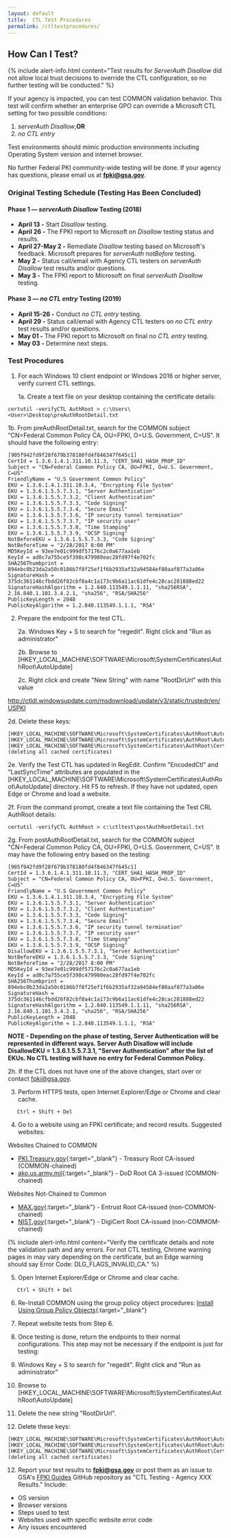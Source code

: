 ```yaml
---
layout: default
title:  CTL Test Procedures
permalink: /ctltestprocedures/
---
```


## How Can I Test?

{% include alert-info.html content="Test results for _ServerAuth Disallow_ did not allow local trust decisions to override the CTL configuration, so no further testing will be conducted." %} 

If your agency is impacted, you can test COMMON validation behavior. This test will confirm whether an enterprise GPO can override a Microsoft CTL setting for two possible conditions:

1. _serverAuth Disallow_,**OR**
2. _no CTL entry_

Test environments should mimic production environments including Operating System version and internet browser.

No further Federal PKI community-wide testing will be done.  If your agency has questions, please email us at **fpki@gsa.gov**.

### Original Testing Schedule (Testing Has Been Concluded)

#### Phase 1&nbsp;&mdash;&nbsp;_serverAuth Disallow_ Testing (2018)
- **April 13 -** Start _Disallow_ testing.
- **April 26 -** The FPKI report to Microsoft on _Disallow_ testing status and results.
- **April 27-May 2 -** Remediate _Disallow_ testing based on Microsoft's feedback. Microsoft prepares for _serverAuth notBefore_ testing.
- **May 2 -** Status call/email with Agency CTL testers on _serverAuth Disallow_ test results and/or questions.
- **May 3 -** The FPKI report to Microsoft on final _serverAuth Disallow_ testing.

#### Phase 3&nbsp;&mdash;&nbsp;_no CTL entry_ Testing (2019)
- **April 15-26 -** Conduct _no CTL entry_ testing.
- **April 29 -** Status call/email with Agency CTL testers on _no CTL entry_ test results and/or questions.
- **May 01 -** The FPKI report to Microsoft on final _no CTL entry_ testing. 
- **May 03 -** Determine next steps.

### Test Procedures

1. For each Windows 10 client endpoint or Windows 2016 or higher server, verify current CTL settings.

   1a. Create a text file on your desktop containing the certificate details: 

```
certutil -verifyCTL AuthRoot > c:\Users\<User>\Desktop\preAuthRootDetail.txt
```

   1b. From preAuthRootDetail.txt, search for the COMMON subject "CN=Federal Common Policy CA, OU=FPKI, O=U.S. Government, C=US". It should have the following entry:

```
[905f942fd9f28f679b378180fd4f846347f645c1]
CertId = 1.3.6.1.4.1.311.10.11.3, "CERT_SHA1_HASH_PROP_ID"
Subject = "CN=Federal Common Policy CA, OU=FPKI, O=U.S. Government, C=US"
FriendlyName = "U.S Government Common Policy"
EKU = 1.3.6.1.4.1.311.10.3.4, "Encrypting File System"
EKU = 1.3.6.1.5.5.7.3.1, "Server Authentication"
EKU = 1.3.6.1.5.5.7.3.2, "Client Authentication"
EKU = 1.3.6.1.5.5.7.3.3, "Code Signing"
EKU = 1.3.6.1.5.5.7.3.4, "Secure Email"
EKU = 1.3.6.1.5.5.7.3.6, "IP security tunnel termination"
EKU = 1.3.6.1.5.5.7.3.7, "IP security user"
EKU = 1.3.6.1.5.5.7.3.8, "Time Stamping"
EKU = 1.3.6.1.5.5.7.3.9, "OCSP Signing"
NotBeforeEKU = 1.3.6.1.5.5.7.3.3, "Code Signing"
NotBeforeTime = "2/28/2017 8:00 PM"
MD5KeyId = 93ee7e01c999df57176c2c0a677aa1eb
KeyId = ad0c7a755ce5f398c479980eac28fd97f4e702fc
SHA256Thumbprint = 894ebc0b23da2a50c0186b7f8f25ef1f6b2935af32a94584ef80aaf877a3a06e
SignatureHash = 375dc361146cfbdd26f82cbf8a4c1a173c9b6a11ac61dfe4c28cac281888ed22
SignatureHashAlgorithm = 1.2.840.113549.1.1.11, "sha256RSA", 2.16.840.1.101.3.4.2.1, "sha256", "RSA/SHA256"
PublicKeyLength = 2048
PublicKeyAlgorithm = 1.2.840.113549.1.1.1, "RSA"
```

2. Prepare the endpoint for the test CTL.

   2a. Windows Key + S to search for "regedit". Right click and "Run as administrator"

   2b. Browse to [HKEY_LOCAL_MACHINE\SOFTWARE\Microsoft\SystemCertificates\AuthRoot\AutoUpdate]

   2c. Right click and create "New String" with name "RootDirUrl" with this value 
  
  http://ctldl.windowsupdate.com/msdownload/update/v3/static/trustedr/en/USPKI

   2d. Delete these keys:

``` 
[HKEY_LOCAL_MACHINE\SOFTWARE\Microsoft\SystemCertificates\AuthRoot\AutoUpdate\EncodedCtl]
[HKEY_LOCAL_MACHINE\SOFTWARE\Microsoft\SystemCertificates\AuthRoot\AutoUpdate\LastSyncTime]
[HKEY_LOCAL_MACHINE\SOFTWARE\Microsoft\SystemCertificates\AuthRoot\Certificates] (deleting all cached certificates)
``` 

   2e. Verify the Test CTL has updated in RegEdit. Confirm "EncodedCtl" and "LastSyncTime" attributes are populated in the [HKEY_LOCAL_MACHINE\SOFTWARE\Microsoft\SystemCertificates\AuthRoot\AutoUpdate] directory. Hit F5 to refresh. If they have not updated, open Edge or Chrome and load a website.
  
   2f. From the command prompt, create a text file containing the Test CRL AuthRoot details: 

```
certutil -verifyCTL AuthRoot > c:\ctltest\postAuthRootDetail.txt
```

   2g. From postAuthRootDetail.txt, search for the COMMON subject "CN=Federal Common Policy CA, OU=FPKI, O=U.S. Government, C=US". It may have the following entry based on the testing:
  
```
[905f942fd9f28f679b378180fd4f846347f645c1]
CertId = 1.3.6.1.4.1.311.10.11.3, "CERT_SHA1_HASH_PROP_ID"
Subject = "CN=Federal Common Policy CA, OU=FPKI, O=U.S. Government, C=US"
FriendlyName = "U.S Government Common Policy"
EKU = 1.3.6.1.4.1.311.10.3.4, "Encrypting File System"
EKU = 1.3.6.1.5.5.7.3.1, "Server Authentication"
EKU = 1.3.6.1.5.5.7.3.2, "Client Authentication"
EKU = 1.3.6.1.5.5.7.3.3, "Code Signing"
EKU = 1.3.6.1.5.5.7.3.4, "Secure Email"
EKU = 1.3.6.1.5.5.7.3.6, "IP security tunnel termination"
EKU = 1.3.6.1.5.5.7.3.7, "IP security user"
EKU = 1.3.6.1.5.5.7.3.8, "Time Stamping"
EKU = 1.3.6.1.5.5.7.3.9, "OCSP Signing"
DisallowEKU = 1.3.6.1.5.5.7.3.1, "Server Authentication"
NotBeforeEKU = 1.3.6.1.5.5.7.3.3, "Code Signing"
NotBeforeTime = "2/28/2017 8:00 PM"
MD5KeyId = 93ee7e01c999df57176c2c0a677aa1eb
KeyId = ad0c7a755ce5f398c479980eac28fd97f4e702fc
SHA256Thumbprint = 894ebc0b23da2a50c0186b7f8f25ef1f6b2935af32a94584ef80aaf877a3a06e
SignatureHash = 375dc361146cfbdd26f82cbf8a4c1a173c9b6a11ac61dfe4c28cac281888ed22
SignatureHashAlgorithm = 1.2.840.113549.1.1.11, "sha256RSA", 2.16.840.1.101.3.4.2.1, "sha256", "RSA/SHA256"
PublicKeyLength = 2048
PublicKeyAlgorithm = 1.2.840.113549.1.1.1, "RSA"
``` 

**NOTE - Depending on the phase of testing, Server Authentication will be represented in different ways. Server Auth Disallow will include DisallowEKU = 1.3.6.1.5.5.7.3.1, "Server Authentication" after the list of EKUs. No CTL testing will have no entry for Federal Common Policy.**

   2h. If the CTL does not have one of the above changes, start over or contact fpki@gsa.gov.

3. Perform HTTPS tests, open Internet Explorer/Edge or Chrome and clear cache.

```
   Ctrl + Shift + Del
```

4. Go to a website using an FPKI certificate; and record results. Suggested websites:

Websites Chained to COMMON
- [PKI.Treasury.gov](https://pki.treasury.gov){:target="_blank"} - Treasury Root CA-issued (COMMON-chained)
- [ako.us.army.mil](https://ako.us.army.mil/){:target="_blank"} - DoD Root CA 3-issued (COMMON-chained)

Websites Not-Chained to Common
- [MAX.gov](https://max.gov/){:target="_blank"} - Entrust Root CA-issued (non-COMMON-chained)
- [NIST.gov](https://csrc.nist.gov/){:target="_blank"} - DigiCert Root CA-issued (non-COMMOM-chained)

(% include alert-info.html content="Verify the certificate details and note the validation path and any errors. For not CTL testing, Chrome warning pages in  may vary depending on the certificate, but an Edge warning should say Error Code: DLG_FLAGS_INVALID_CA." %)

5. Open Internet Explorer/Edge or Chrome and clear cache.

```
   Ctrl + Shift + Del
```

6. Re-Install COMMON using the group policy object procedures: [Install Using Group Policy Objects](https://fpki.idmanagement.gov/truststores/microsoft/){:target="_blank"}

7. Repeat website tests from Step 6.

8. Once testing is done, return the endpoints to their normal configurations. This step may not be necessary if the endpoint is just for testing:

9. Windows Key + S to search for "regedit". Right click and "Run as administrator"

10. Browse to [HKEY_LOCAL_MACHINE\SOFTWARE\Microsoft\SystemCertificates\AuthRoot\AutoUpdate]

11. Delete the new string "RootDirUrl".

12. Delete these keys:

``` 
[HKEY_LOCAL_MACHINE\SOFTWARE\Microsoft\SystemCertificates\AuthRoot\AutoUpdate\EncodedCtl]
[HKEY_LOCAL_MACHINE\SOFTWARE\Microsoft\SystemCertificates\AuthRoot\AutoUpdate\LastSyncTime]
[HKEY_LOCAL_MACHINE\SOFTWARE\Microsoft\SystemCertificates\AuthRoot\Certificates] (deleting all cached certificates)
``` 

12. Report your test results to **fpki@gsa.gov** or post them as an issue to GSA's [FPKI Guides](https://github.com/GSA/fpki-guides/issues) GitHub repository as "CTL Testing - Agency XXX Results." Include:
- OS version
- Browser versions
- Steps used to test
- Websites used with specific website error code
- Any issues encountered

